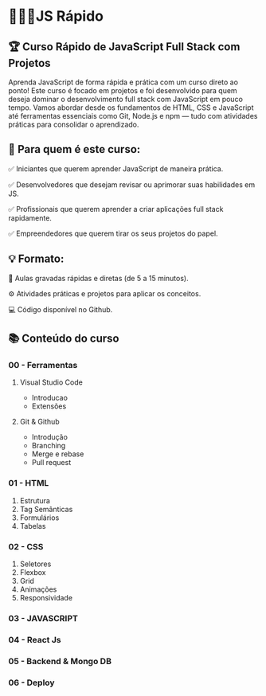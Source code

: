 # 👨🏻‍💻JS Rápido

## 🏆 Curso Rápido de JavaScript Full Stack com Projetos

Aprenda JavaScript de forma rápida e prática com um curso direto ao ponto! Este curso é focado em projetos e foi desenvolvido para quem deseja dominar o desenvolvimento full stack com JavaScript em pouco tempo. Vamos abordar desde os fundamentos de HTML, CSS e JavaScript até ferramentas essenciais como Git, Node.js e npm — tudo com atividades práticas para consolidar o aprendizado.

## 🎯 Para quem é este curso:

✅ Iniciantes que querem aprender JavaScript de maneira prática.

✅ Desenvolvedores que desejam revisar ou aprimorar suas habilidades em JS.

✅ Profissionais que querem aprender a criar aplicações full stack rapidamente.

✅ Empreendedores que querem tirar os seus projetos do papel.

## 💡 Formato:

🎯 Aulas gravadas rápidas e diretas (de 5 a 15 minutos).

⚙️ Atividades práticas e projetos para aplicar os conceitos.

💻 Código disponível no Github.

## 📚 Conteúdo do curso

### 00 - Ferramentas

1. Visual Studio Code

   - Introducao
   - Extensões

2. Git & Github
   - Introdução
   - Branching
   - Merge e rebase
   - Pull request

### 01 - HTML

1. Estrutura
2. Tag Semânticas
3. Formulários
4. Tabelas

### 02 - CSS

1. Seletores
2. Flexbox
3. Grid
4. Animações
5. Responsividade

### 03 - JAVASCRIPT

### 04 - React Js

### 05 - Backend & Mongo DB

### 06 - Deploy
